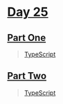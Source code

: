 # [Day 25](https://adventofcode.com/2023/day/25)

## [Part One](https://adventofcode.com/2023/day/25#part1)

> [TypeScript](/solutions/typescript/2023/25/src/p1.ts)

## [Part Two](https://adventofcode.com/2023/day/25#part2)

> [TypeScript](/solutions/typescript/2023/25/src/p2.ts)
